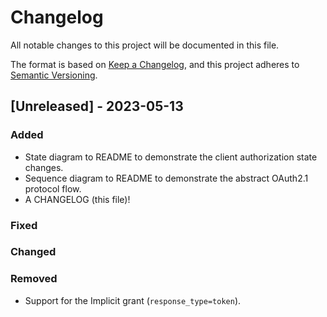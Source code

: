 # Changelog

All notable changes to this project will be documented in this file.

The format is based on [Keep a Changelog](https://keepachangelog.com/en/1.0.0/),
and this project adheres to [Semantic Versioning](https://semver.org/spec/v2.0.0.html).

## [Unreleased] - 2023-05-13

### Added
- State diagram to README to demonstrate the client authorization state changes.
- Sequence diagram to README to demonstrate the abstract OAuth2.1 protocol flow.
- A CHANGELOG (this file)!

### Fixed

### Changed

### Removed
- Support for the Implicit grant (`response_type=token`).
